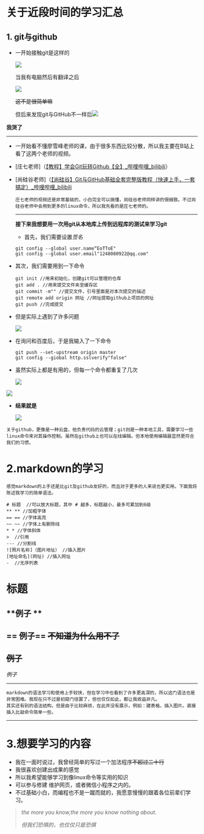 # 关于近段时间的学习汇总

## 1. git与github

- 一开始接触git是这样的

  ![](C:\Users\86195\Pictures\git\QQ图片20210926192405.jpg)

  当我有电脑然后有翻译之后

  ![](C:\Users\86195\Pictures\git\QQ图片20210926192413.jpg)

  ~~这不是很简单嘛~~

  但后来发现git与GitHub不一样后![](C:\Users\86195\Pictures\git\QQ图片20210926193451.jpg)

  

**我哭了**

---

- 一开始看不懂廖雪峰老师的课，由于很多东西比较分散，所以我主要在B站上看了这两个老师的视频。

- [庄七老师]（[【教程】学会Git玩转Github【全】_哔哩哔哩_bilibili](https://www.bilibili.com/video/BV1Xx411m7kn)）

- [尚硅谷老师]（[【尚硅谷】Git与GitHub基础全套完整版教程（快速上手，一套搞定）_哔哩哔哩_bilibili](https://www.bilibili.com/video/BV1pW411A7a5)

  ```补充
  庄七老师的视频还是非常基础的，小白完全可以搞懂，尚硅谷老师同样讲的很细致。不过尚硅谷老师中会用到更多的linux命令，所以我先看的是庄七老师的。
  ```

  ---

  **接下来我想要用一次用git从本地库上传到远程库的测试来学习git**

  - 首先，我们需要设置*签名*

  ```
  git config --global user.name“EoTToE"
  git config --global user.email"1248080922@qq.com"
  ```

- 其次，我们需要用到一下命令

  ```
  git init //用来初始化，创建git可以管理的仓库
  git add . //用来提交文件夹至缓存区
  git commit -m"" //提交文件，引号里面是对本次提交的描述
  git remote add origin 网址 //网址提取github上项目的网址
  git push //完成提交
  
  ```

  

- 但是实际上遇到了许多问题

  ![](C:\Users\86195\Pictures\git\-b4a7f6b8b45fe4c.png)

- 在询问和百度后，于是我输入了一下命令

  ```
  git push --set-upstream origin master
  git config --giobal http.sslverify"false"
  ```

- 虽然实际上都是有用的，但每一个命令都重复了几次

  ![](C:\Users\86195\Pictures\git\728fcd257b499aca.png)

![](C:\Users\86195\Pictures\git\-34fcf8dad2c27461.png)



- **结果就是**

  ![](C:\Users\86195\Pictures\git\61aeed2a51dcdff3.png)

```总结
关于github，更像是一种云盘，他负责代码的云管理；git则是一种本地工具，需要学习一些linux命令来对其操作控制。虽然在github上也可以在线编辑。但本地使用编辑器显然更符合我们的习惯。
```

# 2.markdown的学习

```总述
感觉markdown的上手还是比git及github友好的，而且对于更多的人来说也更实用。下面我将陈述我学习的简单语法。
```

```语法简介
# 标题  //可以放大标题，其中 # 越多，标题越小，最多可累加到6级
** ** //加粗字体
== == //字体高亮
~~ ~~ //字体上有删除线
* * //字体斜体
>  //引用
--- //分割线
![照片名称]（图片地址） //插入图片
[地址命名](网址) //插入网址
-  //无序列表
```

# 标题

## **例子 **



## == 例子==       ~~不知道为什么用不了~~

## ~~例子~~

*例子*

> 

---





```总结
markdown的语法学习和使用上手较快，但在学习中也看到了许多更高深的，所以这门语法也是非常困难。我现在只不过是初窥门径罢了，但也仅仅如此，都让我收益非凡。
其实还有别的语法结构，但是由于比较麻烦，在此并没有展示，例如：建表格，插入图片。直接插入比敲命令简单一些。
```



---

# 3.想要学习的内容

- 我在一面时说过，我曾经简单的写过一个加法程序~~不超过二十行~~
- 我很喜欢创建出成果的感觉
- 所以我希望能够学习到像linux命令等实用的知识
- 可以参与修建 维护网页，或者微信小程序之内的。
- 不过基础小白，而编程也不是一蹴而就的，我愿意慢慢的跟着各位前辈们学习。

> *the more you know,the more you know nothing about.*
>
> *但我们恐惧的，也仅仅只是恐惧*